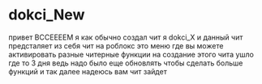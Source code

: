 # dokci_New
привет ВССЕЕЕЕМ я как обычно создал чит я dokci_X и данный чит предсталяет из себя чит на роблокс это меню где вы можете активировать разные читерные функции на создание этого чита ушло где то 3 дня ведь надо было еще обновлять чтобы сделать больше функций и так далее надеюсь вам чит зайдет
